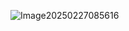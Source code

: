 ![Image20250227085616](https://github.com/user-attachments/assets/158baa70-cda4-4a81-9d69-2a5991ff9dbf)
